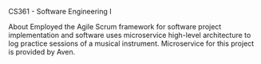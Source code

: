 CS361 - Software Engineering I

About
Employed the Agile Scrum framework for software project implementation and software uses microservice high-level architecture to log practice sessions of a musical instrument.
Microservice for this project is provided by Aven.
